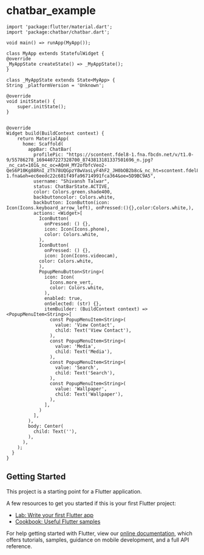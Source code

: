 # chatbar_example

    import 'package:flutter/material.dart';
    import 'package:chatbar/chatbar.dart';

    void main() => runApp(MyApp());

    class MyApp extends StatefulWidget {
    @override
    _MyAppState createState() => _MyAppState();
    }

    class _MyAppState extends State<MyApp> {
    String _platformVersion = 'Unknown';

    @override
    void initState() {
        super.initState();
    }


    @override
    Widget build(BuildContext context) {
        return MaterialApp(
          home: Scaffold(
            appBar: ChatBar(
              profilePic: "https://scontent.fdel8-1.fna.fbcdn.net/v/t1.0-9/55786278_1694407227328700_8743813181337501696_n.jpg?_nc_cat=101&_nc_oc=AQnH_MY2ofbfcVeo2-QeS6P10Kg88RnI_zTh78UQGpzY8wVasLyF4hF2_JH0bOB2b8c&_nc_ht=scontent.fdel8-1.fna&oh=ec6eedc22c681f49fa96714991fca364&oe=5D9BC9A5",
              username: "Shivansh Talwar",
              status: ChatBarState.ACTIVE,
              color: Colors.green.shade400,
              backbuttoncolor: Colors.white,
              backbutton: IconButton(icon: Icon(Icons.keyboard_arrow_left), onPressed:(){},color:Colors.white,),
              actions: <Widget>[
                IconButton(
                  onPressed: () {},
                  icon: Icon(Icons.phone),
                  color: Colors.white,
                ),
                IconButton(
                  onPressed: () {},
                  icon: Icon(Icons.videocam),
                color: Colors.white,
                ),
                PopupMenuButton<String>(
                  icon: Icon(
                    Icons.more_vert,
                    color: Colors.white,
                  ),
                  enabled: true,
                  onSelected: (str) {},
                  itemBuilder: (BuildContext context) => <PopupMenuItem<String>>[
                    const PopupMenuItem<String>(
                      value: 'View Contact',
                      child: Text('View Contact'),
                    ),
                    const PopupMenuItem<String>(
                      value: 'Media',
                      child: Text('Media'),
                    ),
                    const PopupMenuItem<String>(
                      value: 'Search',
                      child: Text('Search'),
                    ),
                    const PopupMenuItem<String>(
                      value: 'Wallpaper',
                      child: Text('Wallpaper'),
                    ),
                  ],
                )
              ],
            ),
            body: Center(
              child: Text(''),
            ),
          ),
        );
      }
    }



## Getting Started

This project is a starting point for a Flutter application.

A few resources to get you started if this is your first Flutter project:

- [Lab: Write your first Flutter app](https://flutter.dev/docs/get-started/codelab)
- [Cookbook: Useful Flutter samples](https://flutter.dev/docs/cookbook)

For help getting started with Flutter, view our
[online documentation](https://flutter.dev/docs), which offers tutorials,
samples, guidance on mobile development, and a full API reference.

